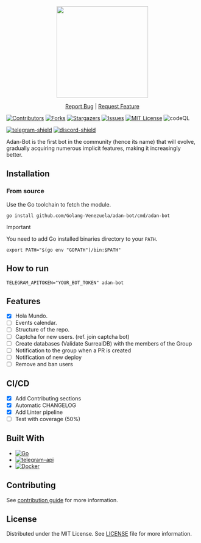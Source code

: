<div align="center">
  <picture>
    <source media="(prefers-color-scheme: dark)" srcset="doc/Adan-bot.png" height="240">
    <img src="doc/Adan-bot.png" height="240">
  </picture>
</div>

<div align="center">

[Report Bug]("https://github.com/Golang-Venezuela/adan-bot/issues/new?assignees=&labels=bug+P%3F&projects=&template=bug-report.md&title=") | [Request Feature](https://github.com/Golang-Venezuela/adan-bot/issues/new?assignees=&labels=&projects=&template=feature-request.md&title=)

</div>

[![Contributors][contributors-shield]][contributors-url]
[![Forks][forks-shield]][forks-url]
[![Stargazers][stars-shield]][stars-url]
[![Issues][issues-shield]][issues-url]
[![MIT License][license-shield]][license-url]
![codeQL][codeQL-shield]

[contributors-shield]: https://img.shields.io/github/contributors/Golang-Venezuela/adan-bot.svg?style=flat&logo=github
[contributors-url]: https://github.com/Golang-Venezuela/adan-bot/graphs/contributors
[forks-shield]: https://img.shields.io/github/forks/Golang-Venezuela/adan-bot.svg?style=flat&logo=github
[forks-url]: https://github.com/Golang-Venezuela/adan-bot/network
[stars-shield]: https://img.shields.io/github/stars/Golang-Venezuela/adan-bot.svg?style=flat&logo=github
[stars-url]: https://github.com/Golang-Venezuela/adan-bot/stargazers
[issues-shield]: https://img.shields.io/github/issues/Golang-Venezuela/adan-bot.svg?style=flat&logo=github
[issues-url]: https://github.com/Golang-Venezuela/adan-bot/issues
[license-shield]: https://img.shields.io/github/license/Golang-Venezuela/adan-bot?svghttps://go.dev/
[license-url]: https://github.com/Golang-Venezuela/adan-bot/blob/main/LICENSE

[![telegram-shield][telegram-shield]][telegram-url]
[![discord-shield][discord-shield]][discord-group-url]

[telegram-shield]: https://img.shields.io/badge/Chat_On-Telegram-017cb7?style=flat&logo=Telegram&logoColor=white
[telegram-url]: https://t.me/golangve
[discord-shield]: https://img.shields.io/discord/1160309089792954508
[discord-group-url]: https://discord.com/channels/1160309089792954508/1160309090250149958
</div>

Adan-Bot is the first bot in the community (hence its name) that will evolve, gradually acquiring numerous implicit features, making it increasingly better.

## Installation

### From source

Use the Go toolchain to fetch the module.

```shell
go install github.com/Golang-Venezuela/adan-bot/cmd/adan-bot
```

> [!IMPORTANT]
> You need to add Go installed binaries directory to your `PATH`.

```shell
export PATH="$(go env "GOPATH")/bin:$PATH"
```

## How to run

```shell
TELEGRAM_APITOKEN="YOUR_BOT_TOKEN" adan-bot
```

## Features

- [x] Hola Mundo.
- [ ] Events calendar.
- [ ] Structure of the repo.
- [ ] Captcha for new users. (ref. join captcha bot)
- [ ] Create databases (Validate SurrealDB) with the members of the Group
- [ ] Notification to the group when a PR is created
- [ ] Notification of new deploy
- [ ] Remove and ban users

## CI/CD

- [x] Add Contributing sections
- [x] Automatic CHANGELOG
- [x] Add Linter pipeline
- [ ] Test with coverage (50%)

## Built With

- [![Go][Go]][Go-url]
- [![telegram-api][telegram-api]][telegram-api-url]
- [![Docker][Docker-shield]][Docker-url]

[Go]: https://img.shields.io/badge/Go-3498DB?style=flat&logo=Go&logoColor=white
[Go-url]: https://go.dev/
[telegram-api]: https://img.shields.io/badge/telegram-api-017cb7?style=flat&logo=telegram&logoColor=white
[telegram-api-url]: https://core.telegram.org/bots/api
[codeQL-shield]: https://github.com/ossf/scorecard/workflows/CodeQL/badge.svg?branch=main
[Docker-shield]: https://img.shields.io/badge/docker-003f8c?style=flat&logo=docker&logoColor=white
[Docker-url]: https://www.docker.com/

## Contributing

See [contribution guide](CONTRIBUTING.md) for more information.

## License

Distributed under the MIT License. See [LICENSE](LICENSE) file for more
information.
